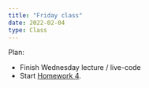 ```yaml
---
title: "Friday class"
date: 2022-02-04
type: Class
---
```


Plan:

- Finish Wednesday lecture / live-code
- Start [Homework 4](../homework).